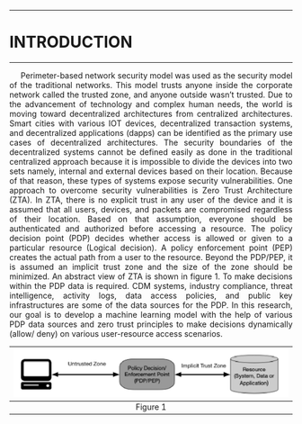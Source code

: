 ___
# INTRODUCTION
___
<p style='text-align: justify;'>
&nbsp;&nbsp;&nbsp;&nbsp;&nbsp;Perimeter-based network security model was used as the security model of the traditional networks. This model trusts anyone inside the corporate network called the trusted zone, and anyone outside wasn’t trusted. Due to the advancement of technology and complex human needs, the world is moving toward decentralized architectures from centralized architectures. Smart cities with various IOT devices, decentralized transaction systems, and decentralized applications (dapps) can be identified as the primary use cases of decentralized architectures. The security boundaries of the decentralized systems cannot be defined easily as done in the traditional centralized approach because it is impossible to divide the devices into two sets namely, internal and external devices based on their location. Because of that reason, these types of systems expose security vulnerabilities. One approach to overcome security vulnerabilities is Zero Trust Architecture (ZTA). In ZTA, there is no explicit trust in any user of the device and it is assumed that all users, devices, and packets are compromised regardless of their location. Based on that assumption, everyone should be authenticated and authorized before accessing a resource. The policy decision point (PDP) decides whether access is allowed or given to a particular resource (Logical decision). A policy enforcement point (PEP) creates the actual path from a user to the resource. Beyond the PDP/PEP, it is assumed an implicit trust zone and the size of the zone should be minimized. An abstract view of ZTA is shown in figure 1. To make decisions within the PDP data is required. CDM systems, industry compliance, threat intelligence, activity logs, data access policies, and public key infrastructures are some of the data sources for the PDP. In this research, our goal is to develop a machine learning model with the help of various PDP data sources and zero trust principles to make decisions dynamically  (allow/ deny) on various user-resource access scenarios.
</p>

| ![Sample Image](./docs/images/zta.png) | 
|:--:| 
| Figure 1 |

